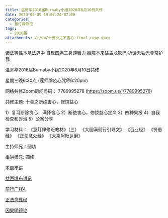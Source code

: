 ```yaml
---
title: 温哥华2016届Burnaby小组2020年6月10日共修
date: 2020-06-09 19:07:24-07:00
categories:
  - 慧灯禅修班
tags:
  - 2016届
attachments: /f/up/十善业之不害心-final-copy.docx
---
```

诸法等性本基法界中 自现圆满三身游舞力 离障本来怙主龙钦巴 祈请无垢光尊常护我

温哥华2016届Burnaby小组2020年6月10日共修 

星期三晚6:30点 (莲师除疫心咒@6:20pm)

网络共修Zoom房间号码： 7789995278 (<https://zoom.us/j/7789995278>)

共修主题: 十善之断绝害心，修饶益心

1）复习断除贪心，满怀舍心
2）断绝害心，修饶益心定义
3）四种果报
4）自我检查和对治
5）公案分享

学习材料：
《慧灯禅修班教材》（三）
《大圆满前行引导文》
《百业经》
《贤愚经》
《正法念处经》
《大乘阿毗达磨》

主持师兄：圆功

串讲师兄: 圆峰

[本周串讲](/f/up/十善业之不害心-final-copy.docx)

[益西堪布讲记](/f/up/因果益西.pdf)

[前行广释4](/f/up/前行广释4.pdf)

[正法念处经](/f/up/正法念处经.pdf)

[因果明镜论](/f/up/因果明镜论.pdf)